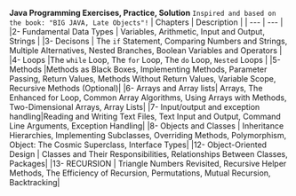 **Java Programming Exercises, Practice, Solution** `Inspired and based on the book: "BIG JAVA, Late Objects"!`
| Chapters | Description |
| --- | --- |
|2- Fundamental Data Types | Variables, Arithmetic, Input and Output, Strings |
|3- Decisons | The `if` Statement, Comparing Numbers and Strings, Multiple Alternatives, Nested Branches, Boolean Variables and Operators |
|4- Loops |The `while` Loop, The `for` Loop, The `do` Loop, `Nested` Loops  |
|5- Methods |Methods as Black Boxes, Implementing Methods, Parameter Passing, Return Values, Methods Without Return Values, Variable Scope, Recursive Methods (Optional)|
|6- Arrays and Array lists| Arrays, The Enhanced for Loop, Common Array Algorithms, Using Arrays with Methods, Two-Dimensional Arrays, Array Lists|
|7- Input/output and exception handling|Reading and Writing Text Files, Text Input and Output, Command Line Arguments, Exception Handling|
|8- Objects and Classes  | Inheritance Hierarchies, Implementing Subclasses, Overriding Methods, Polymorphism, Object: The Cosmic Superclass, Interface Types|
|12- Object-Oriented Design  | Classes and Their Responsibilities, Relationships Between Classes, Packages| 
|13- RECURSION | Triangle Numbers Revisited, Recursive Helper Methods, The Efficiency of Recursion, Permutations, Mutual Recursion, Backtracking|




